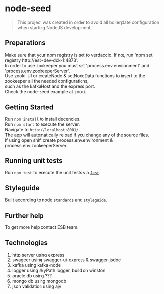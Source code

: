 node-seed
===============

<blockquote>
This project was created in order to avoid all boilerplate configuration when starting NodeJS development.
</blockquote>

## Preparations
Make sure that your npm registry is set to verdaccio. If not, run 'npm set registry http://esb-dev-dck-1:4873'.
<br/>
In order to use zookeeper you must set 'process.env.environment' and 'process.env.zookeeperServer'. 
<br/>
Use zooki-UI or createNode & setNodeData functions to insert to the zookeeper all the needed configurations,
<br/>
such as the kafkaHost and the express port.
<br/>
Check the node-seed example at zooki.

## Getting Started
Run `npm install` to install decencies.
<br/>
Run `npm start` to execute the server.
<br/>
Navigate to `http://localhost:8081/`.
<br/>
The app will automatically reload if you change any of the source files.
<br/>
If using open shift create process.env.environment & process.env.zookeeperServer.
<br/>
## Running unit tests

Run `npm test` to execute the unit tests via [`Jest`](https://confluence.app.iaf/display/MP/Jest).

## Styleguide

Built according to node [`standards`](https://confluence.app.iaf/pages/viewpage.action?pageId=40502350) and [`styleguide`](https://bitbucket.app.iaf/projects/MP/repos/styleguides/browse/node/node-styleguide.md).

## Further help

To get more help contact ESB team.

## Technologies
1. http server using express 
2. swageer using swagger-ui-express & swagger-jsdoc
3. kafka using kafka-node
4. logger using skyPath logger, build on winston
5. oracle db using ???
6. mongo db using mongodb
7. json validation using ajv